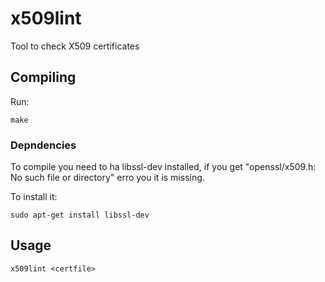# x509lint
Tool to check X509 certificates

## Compiling

Run:
```
make
```

### Depndencies

To compile you need to ha libssl-dev installed, if you get "openssl/x509.h: No such file or directory" erro you it is missing.

To install it:
```
sudo apt-get install libssl-dev
```

## Usage
```
x509lint <certfile>
```
